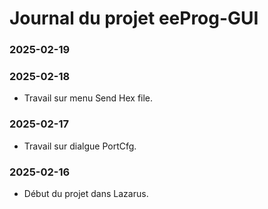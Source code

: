 # Journal du projet **eeProg-GUI**

### 2025-02-19



### 2025-02-18

* Travail sur menu Send Hex file.

### 2025-02-17

* Travail sur dialgue PortCfg.

### 2025-02-16
* Début du projet dans Lazarus.
